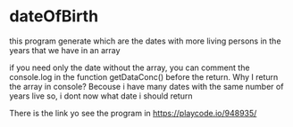 # dateOfBirth
this program generate which are the dates with more living persons in the years that we have in an array


if you need only the date without the array, you can comment the console.log in the function getDataConc() before the return.
Why I return the array in console? 
Becouse i have many dates with the same number of years live so, i dont now what date i should return



There is the link yo see the program in https://playcode.io/948935/

